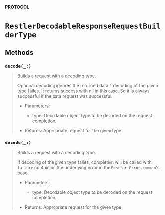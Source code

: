 **PROTOCOL**

# `RestlerDecodableResponseRequestBuilderType`

## Methods
### `decode(_:)`

> Builds a request with a decoding type.
>
> Optional decoding ignores the returned data if decoding of the given type failes.
> It returns success with nil in this case. So it is always successful if the data request was successful.
>
> - Parameters:
>   - type: Decodable object type to be decoded on the request completion.
>
> - Returns: Appropriate request for the given type.

### `decode(_:)`

> Builds a request with a decoding type.
>
> If decoding of the given type failes, completion will be called with `failure` containing the underlying error in the `Restler.Error.common`'s base.
>
> - Parameters:
>   - type: Decodable object type to be decoded on the request completion.
>
> - Returns: Appropriate request for the given type.
